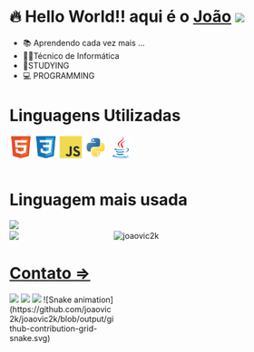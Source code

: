 <h1>🔥 Hello World!! aqui é o <a href="https://github.com/joaovic2k">João</a> <img src="https://raw.githubusercontent.com/iampavangandhi/iampavangandhi/master/gifs/Hi.gif" width="30px"></h1> 

- 📚 Aprendendo cada vez mais ...
- 👨‍🎓Técnico de Informática 
- 🎒STUDYING 
- 💻 PROGRAMMING
<div>
  <h1>Linguagens Utilizadas</h1>
  <img align="center" alt="joaovic2k-HTML" width="40" src="https://raw.githubusercontent.com/devicons/devicon/master/icons/html5/html5-original.svg">
  <img align="center" alt="joaovic2k-CSS" width="40" src="https://raw.githubusercontent.com/devicons/devicon/master/icons/css3/css3-original.svg">
  <img align="center" alt="joaovic2k-Js" width="40" src="https://raw.githubusercontent.com/devicons/devicon/master/icons/javascript/javascript-original.svg">
  <img align="center" alt="joaovic2k-Python" width="40" src="https://raw.githubusercontent.com/devicons/devicon/master/icons/python/python-original.svg">
  <img align="center" alt="joaovic2k-Java" width="40" src="https://raw.githubusercontent.com/devicons/devicon/master/icons/java/java-original.svg">
</div>   
<br>
<div>
  <h1>Linguagem mais usada</h1>
  <img height="180em" src="https://github-readme-stats.vercel.app/api/top-langs/?username=joaovic2k&layout=compact&langs_count=7&theme=radical"/>
</div>
<div>
  <a href="https://github.com/joaovic2k">
  <img align="right" alt="joaovic2k" height="300" width="320" src="https://i.pinimg.com/originals/25/f5/0b/25f50bca01a360d940cf512d2b336871.gif">
  <img height="180em" src="https://github-readme-stats.vercel.app/api?username=joaovic2k&show_icons=true&theme=radical&include_all_commits=true&count_private=true"/>
<div>
  <h1>Contato =></h1>
  <a href="https://instagram.com/joaovic_css" target="_blank"><img src="https://img.shields.io/badge/-Instagram-%23E4405F?style=for-the-badge&logo=instagram&logoColor=white" target="_blank"></a>
  <a href = "mailto:joaovictorca2004@gmail.com"><img src="https://img.shields.io/badge/-Gmail-%23333?style=for-the-badge&logo=gmail&logoColor=white" target="_blank"></a>
  <a href="https://www.linkedin.com/in/joão-victor-carvalho-alves-790116213/" target="_blank"><img src="https://img.shields.io/badge/-LinkedIn-%230077B5?style=for-the-badge&logo=linkedin&logoColor=white" target="_blank"></a>
 ![Snake animation](https://github.com/joaovic2k/joaovic2k/blob/output/github-contribution-grid-snake.svg)
 
